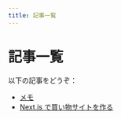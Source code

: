 ```yaml
---
title: 記事一覧
---
```


# 記事一覧

以下の記事をどうぞ：

- [メモ](/posts/memo)
- [Next.js で買い物サイトを作る](/posts/hello-react)
